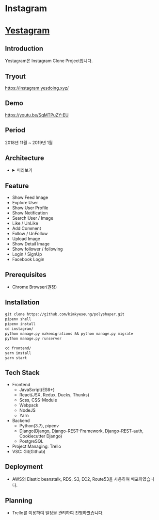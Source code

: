 # Instagram 

# [Yestagram](https://instagram.yesdoing.xyz/)

## Introduction
Yestagram은 Instagram Clone Project입니다. 

## Tryout
<https://instagram.yesdoing.xyz/>

## Demo
<https://youtu.be/SqMTPuZY-EU>

## Period
2018년 11월 ~ 2019년 1월

## Architecture
- <details>
  <summary>미리보기</summary>
  <div markdown="1">
  <img src="./demo/awsdiagram.png"/>
  </div>
  </details>

## Feature
- Show Feed Image
- Explore User
- Show User Profile
- Show Notification
- Search User / Image
- Like / UnLike
- Add Comment
- Follow / UnFollow
- Upload Image
- Show Detail Image
- Show follower / following 
- Login / SignUp
- Facebook Login

## Prerequisites
- Chrome Browser(권장)

## Installation
```
git clone https://github.com/kimkyeseung/polyshaper.git
pipenv shell
pipenv install 
cd instagram/
python manage.py makemigrations && python manage.py migrate
python manage.py runserver

cd frontend/
yarn install 
yarn start
```

## Tech Stack
- Frontend
    - JavaScript(ES6+)
    - React(JSX, Redux, Ducks, Thunks)
    - Scss, CSS-Module
    - Webpack
    - NodeJS
    - Yarn
- Backend
    - Python(3.7), pipenv
    - Django(Django, Django-REST-Framework, Django-REST-auth, Cookiecutter Django)
    - PostgreSQL
- Project Managing: Trello
- VSC: Git(Github)

## Deployment
- AWS의 Elastic beanstalk, RDS, S3, EC2, Route53을 사용하여 배포하였습니다. 

## Planning
- Trello를 이용하여 일정을 관리하여 진행하였습니다. 